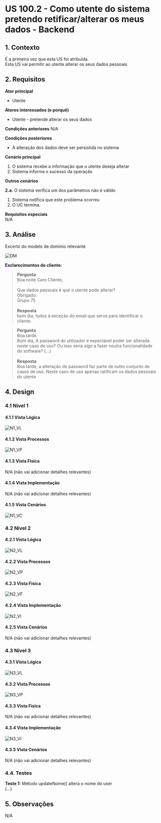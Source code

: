 # US 100.2 - Como utente do sistema pretendo retificar/alterar os meus dados - Backend

## 1. Contexto
É a primeira vez que esta US foi atribuída.  
Esta US vai permitir ao utente alterar os seus dados pessoais

## 2. Requisitos

**Ator principal**
* Utente

**Atores interessados (e porquê)**
* Utente - pretende alterar os seus dados

**Condições anteriores**
N/A

**Condições posteriores**
* A alteração dos dados deve ser persistida no sistema

**Cenário principal**
1. O sistema recebe a informação que o utente deseja alterar
2. Sistema informa o sucesso da operação

**Outros cenários**

**2.a.** O sistema verifica um dos parâmetros não é válido
1. Sistema notifica que este problema ocorreu
2. O UC termina.

**Requisitos especiais**</br>
N/A

## 3. Análise

Excerto do modelo de domínio relevante

![DM](/docs/Sprint_C/US_100/US_100.2/DM/DM.svg)

**Esclarecimentos do cliente:** </br>

> **Pergunta**</br>
> Boa noite Caro Cliente,</br></br>
> Que dados pessoais é que o utente pode alterar?</br>
> Obrigado.</br>
> Grupo 75</br></br>
> **Resposta**</br>
> bom dia, todos à exceção do email que serve para identificar o cliente. </br>



> **Pergunta**</br>
> Boa tarde.</br>
> Bom dia, A password do utilizador é expectável poder ser alterada neste caso de uso? Ou isso seria algo a fazer noutra funcionalidade do software?
> (...)</br></br>
> **Resposta**</br>
> Boa tarde, a alteração de password faz parte de outro conjunto de casos de uso. Neste caso de uso apenas ratificam os dados pessoais do utente

## 4. Design

### 4.1 Nível 1

#### 4.1.1 Vista Lógica
![N1_VL](../../N1/VL.svg)
#### 4.1.2 Vista Processos
![N1_VP](../US_100.2/N1/N1_VP.svg)
#### 4.1.3 Vista Física
N/A (não vai adicionar detalhes relevantes)
#### 4.1.4 Vista Implementação
N/A (não vai adicionar detalhes relevantes)
#### 4.1.5 Vista Cenários
![N1_VC](../../N1/VC.svg)


### 4.2 Nível 2

#### 4.2.1 Vista Lógica
![N2_VL](../../N2/VL.svg)
#### 4.2.2 Vista Processos
![N2_VP](../US_100.2/N2/N2_VP.svg)
#### 4.2.3 Vista Física
![N2_VF](../../N2/VF.svg)
#### 4.2.4 Vista Implementação
![N2_VI](../../N2/VI.svg)
#### 4.2.5 Vista Cenários
N/A (não vai adicionar detalhes relevantes)


### 4.3 Nível 3

#### 4.3.1 Vista Lógica
![N3_VL](../../N3/VL_Auth.svg)
#### 4.3.2 Vista Processos
![N3_VP](../US_100.2/N3/N3_VP.svg)
#### 4.3.3 Vista Física
N/A (não vai adicionar detalhes relevantes)
#### 4.3.4 Vista Implementação
![N3_VI](../../N3/VI_Auth.svg)
#### 4.3.5 Vista Cenários
N/A (não vai adicionar detalhes relevantes)


### 4.4. Testes

**Teste 1:** Método updateNome() altera o nome do user</br>
(...)



## 5. Observações
N/A